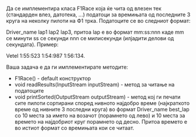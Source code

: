 Да се имплементира класа F1Race која ќе чита од влезен тек (стандарден влез, датотека, ...) податоци за времињата од последните 3 круга на неколку пилоти на Ф1 трка. Податоците се во следниот формат:

Driver_name lap1 lap2 lap3, притоа lap е во формат mm:ss:nnn каде mm се минути ss се секунди nnn се милисекунди (илјадити делови од секундата). Пример:

Vetel 1:55:523 1:54:987 1:56:134.

Ваша задача е да ги имплементирате методите:

* F1Race() - default конструктор
* void readResults(InputStream inputStream) - метод за читање на податоците
* void printSorted(OutputStream outputStream) - метод кој ги печати сите пилоти сортирани според нивното најдобро време (најкраткото време од нивните 3 последни круга) во формат Driver_name best_lap со 10 места за името на возачот (порамнето од лево) и 10 места за времето на најдобриот круг порамнето од десно. Притоа времето е во истиот формат со времињата кои се читаат.